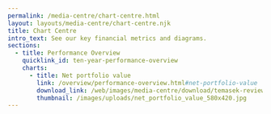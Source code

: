 ```yaml
---
permalink: /media-centre/chart-centre.html
layout: layouts/media-centre/chart-centre.njk
title: Chart Centre
intro_text: See our key financial metrics and diagrams.
sections:
  - title: Performance Overview
    quicklink_id: ten-year-performance-overview
    charts:
      - title: Net portfolio value
        link: /overview/performance-overview.html#net-portfolio-value
        download_link: /web/images/media-centre/download/temasek-review-2021-chart-performance-overview-net-portfolio-value.png
        thumbnail: /images/uploads/net_portfolio_value_580x420.jpg
---
```

